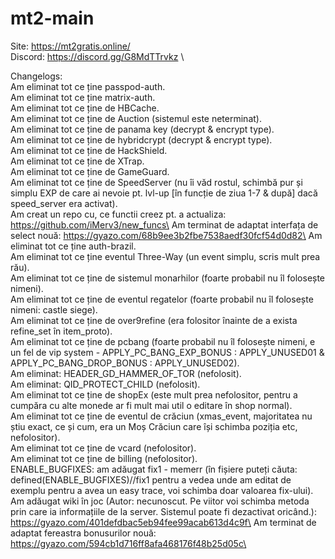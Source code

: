 # mt2-main
 
Site: https://mt2gratis.online/ \
Discord: https://discord.gg/G8MdTTrvkz \
 
 Changelogs:\
 Am eliminat tot ce ține passpod-auth.\
 Am eliminat tot ce ține matrix-auth.\
 Am eliminat tot ce ține de HBCache.\
 Am eliminat tot ce ține de Auction (sistemul este neterminat).\
 Am eliminat tot ce ține de panama key (decrypt & encrypt type).\
 Am eliminat tot ce ține de hybridcrypt (decrypt & encrypt type).\
 Am eliminat tot ce ține de HackShield.\
 Am eliminat tot ce ține de XTrap.\
 Am eliminat tot ce ține de GameGuard.\
 Am eliminat tot ce ține de SpeedServer (nu îi văd rostul, schimbă pur și simplu EXP de care ai nevoie pt. lvl-up [în funcție de ziua 1-7 & după] dacă speed_server era activat).\
 Am creat un repo cu, ce functii creez pt. a actualiza: https://github.com/iMerv3/new_funcs\
 Am terminat de adaptat interfața de select nouă: https://gyazo.com/68b9ee3b2fbe7538aedf30fcf54d0d82\
 Am eliminat tot ce ține auth-brazil.\
 Am eliminat tot ce ține eventul Three-Way (un event simplu, scris mult prea rău).\
 Am eliminat tot ce ține de sistemul monarhilor (foarte probabil nu îl folosește nimeni).\
 Am eliminat tot ce ține de eventul regatelor (foarte probabil nu îl folosește nimeni: castle siege).\
 Am eliminat tot ce ține de over9refine (era folositor înainte de a exista refine_set în item_proto).\
 Am eliminat tot ce ține de pcbang (foarte probabil nu îl folosește nimeni, e un fel de vip system - APPLY_PC_BANG_EXP_BONUS : APPLY_UNUSED01 & APPLY_PC_BANG_DROP_BONUS : APPLY_UNUSED02).\
 Am eliminat: HEADER_GD_HAMMER_OF_TOR (nefolosit).\
 Am eliminat: QID_PROTECT_CHILD (nefolosit).\
 Am eliminat tot ce ține de shopEx (este mult prea nefolositor, pentru a cumpăra cu alte monede ar fi mult mai util o editare în shop normal).\
 Am eliminat tot ce ține de eventul de crăciun (xmas_event, majoritatea nu știu exact, ce și cum, era un Moș Crăciun care își schimba poziția etc, nefolositor).\
 Am eliminat tot ce ține de vcard (nefolositor).\
 Am eliminat tot ce ține de billing (nefolositor).\
 ENABLE_BUGFIXES: am adăugat fix1 - memerr (în fișiere puteți căuta: defined(ENABLE_BUGFIXES)//fix1 pentru a vedea unde am editat de exemplu pentru a avea un easy trace, voi schimba doar valoarea fix-ului).\
 Am adăugat wiki în joc (Autor: necunoscut. Pe viitor voi schimba metoda prin care ia informațiile de la server. Sistemul poate fi dezactivat oricând.): https://gyazo.com/401defdbac5eb94fee99acab613d4c9f\
 Am terminat de adaptat fereastra bonusurilor nouă: https://gyazo.com/594cb1d716ff8afa468176f48b25d05c\
